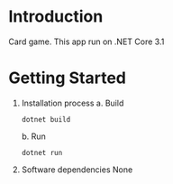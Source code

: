 # Introduction

Card game. This app run on .NET Core 3.1

# Getting Started

1. Installation process
   a. Build
   ```console
   dotnet build
   ```
   b. Run
   ```console
   dotnet run
   ```
2. Software dependencies
   None
